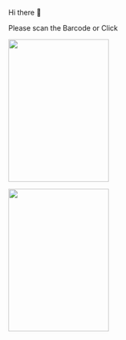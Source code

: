 <P>Hi there 👋<p>
  <p text="align:center">Please scan the Barcode or Click </p>
<p>

  <img src="https://i.hizliresim.com/hrq7qdy.png" width="200" height="283">
  <p>
   </p>
  
  <a href="https://play.google.com/store/apps/dev?id=6434216887703327919" target="_blank">
    <img style="margin-right:30px;" src="https://cdn-icons-png.flaticon.com/512/732/732208.png?w=360" width="200" height="283" >
  </a>
  </p>
